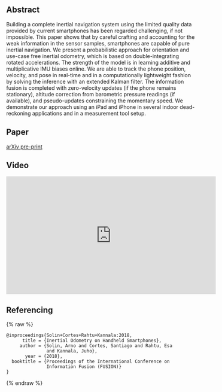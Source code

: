 ## Abstract

Building a complete inertial navigation system using the limited quality data provided by current smartphones has been regarded challenging, if not impossible. This paper shows that by careful crafting and accounting for the weak information in the sensor samples, smartphones are capable of pure inertial navigation. We present a probabilistic approach for orientation and use-case free inertial odometry, which is based on double-integrating rotated accelerations. The strength of the model is in learning additive and multiplicative IMU biases online. We are able to track the phone position, velocity, and pose in real-time and in a computationally lightweight fashion by solving the inference with an extended Kalman filter. The information fusion is completed with zero-velocity updates (if the phone remains stationary), altitude correction from barometric pressure readings (if available), and pseudo-updates constraining the momentary speed. We demonstrate our approach using an iPad and iPhone in several indoor dead-reckoning applications and in a measurement tool setup.

## Paper

[arXiv pre-print](https://arxiv.org/abs/1703.00154)

## Video

<iframe width="560" height="315" src="https://www.youtube.com/embed/L-E9fNsrvII" frameborder="0" gesture="media" allow="encrypted-media" allowfullscreen></iframe>

## Referencing

{% raw  %}
```
@inproceedings{Solin+Cortes+Rahtu+Kannala:2018,
      title = {Inertial Odometry on Handheld Smartphones},
     author = {Solin, Arno and Cortes, Santiago and Rahtu, Esa 
               and Kannala, Juho},
       year = {2018},
  booktitle = {Proceedings of the International Conference on 
               Information Fusion (FUSION)}
}
```
{% endraw  %}
